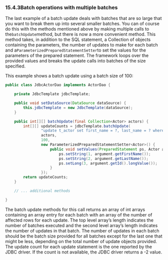 ### 15.4.3Batch operations with multiple batches

The last example of a batch update deals with batches that are so large that you want to break them up into several smaller batches. You can of course do this with the methods mentioned above by making multiple calls to the`batchUpdate`method, but there is now a more convenient method. This method takes, in addition to the SQL statement, a Collection of objects containing the parameters, the number of updates to make for each batch and a`ParameterizedPreparedStatementSetter`to set the values for the parameters of the prepared statement. The framework loops over the provided values and breaks the update calls into batches of the size specified.

This example shows a batch update using a batch size of 100:

```java
public class JdbcActorDao implements ActorDao {

	private JdbcTemplate jdbcTemplate;

	public void setDataSource(DataSource dataSource) {
		this.jdbcTemplate = new JdbcTemplate(dataSource);
	}

	public int[][] batchUpdate(final Collection<Actor> actors) {
		int[][] updateCounts = jdbcTemplate.batchUpdate(
				"update t_actor set first_name = ?, last_name = ? where id = ?",
				actors,
				100,
				new ParameterizedPreparedStatementSetter<Actor>() {
					public void setValues(PreparedStatement ps, Actor argument) throws SQLException {
						ps.setString(1, argument.getFirstName());
						ps.setString(2, argument.getLastName());
						ps.setLong(3, argument.getId().longValue());
					}
				});
		return updateCounts;
	}

	// ... additional methods

}

```

The batch update methods for this call returns an array of int arrays containing an array entry for each batch with an array of the number of affected rows for each update. The top level array’s length indicates the number of batches executed and the second level array’s length indicates the number of updates in that batch. The number of updates in each batch should be the batch size provided for all batches except for the last one that might be less, depending on the total number of update objects provided. The update count for each update statement is the one reported by the JDBC driver. If the count is not available, the JDBC driver returns a -2 value.

